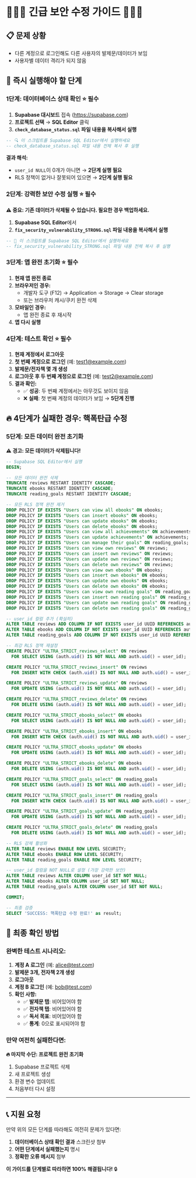 # 🚨🚨🚨 긴급 보안 수정 가이드 🚨🚨🚨

## 📋 문제 상황

- 다른 계정으로 로그인해도 다른 사용자의 발제문/데이터가 보임
- 사용자별 데이터 격리가 되지 않음

## 🔧 **즉시 실행해야 할 단계**

### **1단계: 데이터베이스 상태 확인** ⭐️ 필수

1. **Supabase 대시보드** 접속 (https://supabase.com)
2. **프로젝트 선택** → **SQL Editor** 클릭
3. **`check_database_status.sql` 파일 내용을 복사해서 실행**

```sql
-- 🔍 이 스크립트를 Supabase SQL Editor에서 실행하세요
-- check_database_status.sql 파일 내용 전체 복사 후 실행
```

**결과 해석:**

- `user_id NULL`이 0개가 아니면 → **2단계 실행 필요**
- RLS 정책이 없거나 잘못되어 있으면 → **2단계 실행 필요**

### **2단계: 강력한 보안 수정 실행** ⭐️ 필수

**⚠️ 중요: 기존 데이터가 삭제될 수 있습니다. 필요한 경우 백업하세요.**

1. **Supabase SQL Editor**에서
2. **`fix_security_vulnerability_STRONG.sql` 파일 내용을 복사해서 실행**

```sql
-- 🚨 이 스크립트를 Supabase SQL Editor에서 실행하세요
-- fix_security_vulnerability_STRONG.sql 파일 내용 전체 복사 후 실행
```

### **3단계: 앱 완전 초기화** ⭐️ 필수

1. **현재 앱 완전 종료**
2. **브라우저인 경우:**
   - 개발자 도구 (F12) → Application → Storage → Clear storage
   - 또는 브라우저 캐시/쿠키 완전 삭제
3. **모바일인 경우:**
   - 앱 완전 종료 후 재시작
4. **앱 다시 실행**

### **4단계: 테스트 확인** ⭐️ 필수

1. **현재 계정에서 로그아웃**
2. **첫 번째 계정으로 로그인** (예: test1@example.com)
3. **발제문/전자책 몇 개 생성**
4. **로그아웃 후 두 번째 계정으로 로그인** (예: test2@example.com)
5. **결과 확인:**
   - ✅ **성공**: 두 번째 계정에서는 아무것도 보이지 않음
   - ❌ **실패**: 첫 번째 계정의 데이터가 보임 → **5단계 진행**

## 🔥 **4단계가 실패한 경우: 핵폭탄급 수정**

### **5단계: 모든 데이터 완전 초기화**

**⚠️ 경고: 모든 데이터가 삭제됩니다!**

```sql
-- Supabase SQL Editor에서 실행
BEGIN;

-- 모든 데이터 완전 삭제
TRUNCATE reviews RESTART IDENTITY CASCADE;
TRUNCATE ebooks RESTART IDENTITY CASCADE;
TRUNCATE reading_goals RESTART IDENTITY CASCADE;

-- 모든 RLS 정책 완전 제거
DROP POLICY IF EXISTS "Users can view all ebooks" ON ebooks;
DROP POLICY IF EXISTS "Users can insert ebooks" ON ebooks;
DROP POLICY IF EXISTS "Users can update ebooks" ON ebooks;
DROP POLICY IF EXISTS "Users can delete ebooks" ON ebooks;
DROP POLICY IF EXISTS "Users can view all achievements" ON achievements;
DROP POLICY IF EXISTS "Users can update achievements" ON achievements;
DROP POLICY IF EXISTS "Users can manage their goals" ON reading_goals;
DROP POLICY IF EXISTS "Users can view own reviews" ON reviews;
DROP POLICY IF EXISTS "Users can insert own reviews" ON reviews;
DROP POLICY IF EXISTS "Users can update own reviews" ON reviews;
DROP POLICY IF EXISTS "Users can delete own reviews" ON reviews;
DROP POLICY IF EXISTS "Users can view own ebooks" ON ebooks;
DROP POLICY IF EXISTS "Users can insert own ebooks" ON ebooks;
DROP POLICY IF EXISTS "Users can update own ebooks" ON ebooks;
DROP POLICY IF EXISTS "Users can delete own ebooks" ON ebooks;
DROP POLICY IF EXISTS "Users can view own reading goals" ON reading_goals;
DROP POLICY IF EXISTS "Users can insert own reading goals" ON reading_goals;
DROP POLICY IF EXISTS "Users can update own reading goals" ON reading_goals;
DROP POLICY IF EXISTS "Users can delete own reading goals" ON reading_goals;

-- user_id 컬럼 추가 (확실히)
ALTER TABLE reviews ADD COLUMN IF NOT EXISTS user_id UUID REFERENCES auth.users(id) ON DELETE CASCADE;
ALTER TABLE ebooks ADD COLUMN IF NOT EXISTS user_id UUID REFERENCES auth.users(id) ON DELETE CASCADE;
ALTER TABLE reading_goals ADD COLUMN IF NOT EXISTS user_id UUID REFERENCES auth.users(id) ON DELETE CASCADE;

-- 최강 RLS 정책 재설정
CREATE POLICY "ULTRA_STRICT_reviews_select" ON reviews
  FOR SELECT USING (auth.uid() IS NOT NULL AND auth.uid() = user_id);

CREATE POLICY "ULTRA_STRICT_reviews_insert" ON reviews
  FOR INSERT WITH CHECK (auth.uid() IS NOT NULL AND auth.uid() = user_id);

CREATE POLICY "ULTRA_STRICT_reviews_update" ON reviews
  FOR UPDATE USING (auth.uid() IS NOT NULL AND auth.uid() = user_id);

CREATE POLICY "ULTRA_STRICT_reviews_delete" ON reviews
  FOR DELETE USING (auth.uid() IS NOT NULL AND auth.uid() = user_id);

CREATE POLICY "ULTRA_STRICT_ebooks_select" ON ebooks
  FOR SELECT USING (auth.uid() IS NOT NULL AND auth.uid() = user_id);

CREATE POLICY "ULTRA_STRICT_ebooks_insert" ON ebooks
  FOR INSERT WITH CHECK (auth.uid() IS NOT NULL AND auth.uid() = user_id);

CREATE POLICY "ULTRA_STRICT_ebooks_update" ON ebooks
  FOR UPDATE USING (auth.uid() IS NOT NULL AND auth.uid() = user_id);

CREATE POLICY "ULTRA_STRICT_ebooks_delete" ON ebooks
  FOR DELETE USING (auth.uid() IS NOT NULL AND auth.uid() = user_id);

CREATE POLICY "ULTRA_STRICT_goals_select" ON reading_goals
  FOR SELECT USING (auth.uid() IS NOT NULL AND auth.uid() = user_id);

CREATE POLICY "ULTRA_STRICT_goals_insert" ON reading_goals
  FOR INSERT WITH CHECK (auth.uid() IS NOT NULL AND auth.uid() = user_id);

CREATE POLICY "ULTRA_STRICT_goals_update" ON reading_goals
  FOR UPDATE USING (auth.uid() IS NOT NULL AND auth.uid() = user_id);

CREATE POLICY "ULTRA_STRICT_goals_delete" ON reading_goals
  FOR DELETE USING (auth.uid() IS NOT NULL AND auth.uid() = user_id);

-- RLS 강제 활성화
ALTER TABLE reviews ENABLE ROW LEVEL SECURITY;
ALTER TABLE ebooks ENABLE ROW LEVEL SECURITY;
ALTER TABLE reading_goals ENABLE ROW LEVEL SECURITY;

-- user_id 컬럼을 NOT NULL로 설정 (가장 강력한 보안)
ALTER TABLE reviews ALTER COLUMN user_id SET NOT NULL;
ALTER TABLE ebooks ALTER COLUMN user_id SET NOT NULL;
ALTER TABLE reading_goals ALTER COLUMN user_id SET NOT NULL;

COMMIT;

-- 최종 검증
SELECT 'SUCCESS: 핵폭탄급 수정 완료!' as result;
```

## 🎯 **최종 확인 방법**

### **완벽한 테스트 시나리오:**

1. **계정 A 로그인** (예: alice@test.com)
2. **발제문 3개, 전자책 2개 생성**
3. **로그아웃**
4. **계정 B 로그인** (예: bob@test.com)
5. **확인 사항:**
   - ✅ **발제문 탭**: 비어있어야 함
   - ✅ **전자책 탭**: 비어있어야 함
   - ✅ **독서 목표**: 비어있어야 함
   - ✅ **통계**: 0으로 표시되어야 함

### **만약 여전히 실패한다면:**

**🔥 마지막 수단: 프로젝트 완전 초기화**

1. Supabase 프로젝트 삭제
2. 새 프로젝트 생성
3. 환경 변수 업데이트
4. 처음부터 다시 설정

---

## 📞 **지원 요청**

만약 위의 모든 단계를 따라해도 여전히 문제가 있다면:

1. **데이터베이스 상태 확인 결과** 스크린샷 첨부
2. **어떤 단계에서 실패했는지** 명시
3. **정확한 오류 메시지** 첨부

**이 가이드를 단계별로 따라하면 100% 해결됩니다!** 🔒
